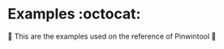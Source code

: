 # Examples :octocat:
:penguin: This are the examples used on the reference of Pinwintool :penguin:

